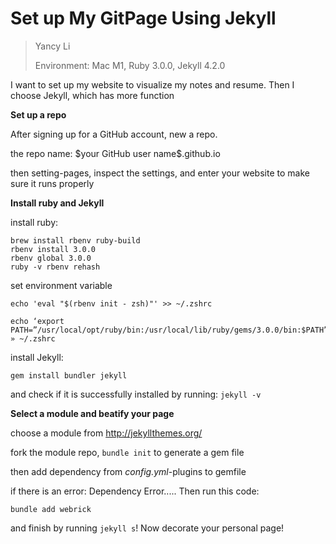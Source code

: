 # Set up My GitPage Using Jekyll

> Yancy Li
>
> Environment: Mac M1, Ruby 3.0.0, Jekyll 4.2.0

I want to set up my website to visualize my notes and resume. Then I choose Jekyll, which has more function

**Set up a repo**

After signing up for a GitHub account, new a repo.

the repo name: \$your GitHub user name\$.github.io

then setting-pages, inspect the settings, and enter your website to make sure it runs properly

**Install ruby and Jekyll**

install ruby:

```shell
brew install rbenv ruby-build
rbenv install 3.0.0 
rbenv global 3.0.0 
ruby -v rbenv rehash
```

set environment variable 

```shell
echo 'eval "$(rbenv init - zsh)"' >> ~/.zshrc

echo ‘export PATH=”/usr/local/opt/ruby/bin:/usr/local/lib/ruby/gems/3.0.0/bin:$PATH”’ » ~/.zshrc
```

install Jekyll:

`gem install bundler jekyll`

and check if it is successfully installed by running: `jekyll -v`

**Select a module and beatify your page**

choose a module from http://jekyllthemes.org/

fork the module repo, `bundle init` to generate a gem file

then add dependency from _config.yml_-plugins to gemfile

if there is an error: Dependency Error..... Then run this code:

`bundle add webrick`

and finish by running `jekyll s`! Now decorate your personal page!

